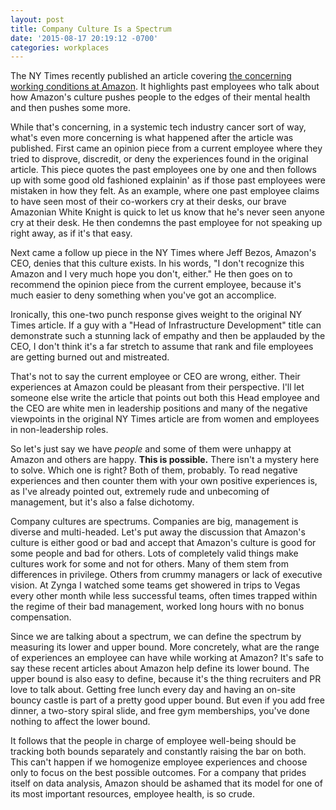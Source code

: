 ```yaml
---
layout: post
title: Company Culture Is a Spectrum
date: '2015-08-17 20:19:12 -0700'
categories: workplaces
---
```

The NY Times recently published an article covering [the concerning working conditions at Amazon](http://www.nytimes.com/2015/08/16/technology/inside-amazon-wrestling-big-ideas-in-a-bruising-workplace.html). It highlights past employees who talk about how Amazon's culture pushes people to the edges of their mental health and then pushes some more. 

While that's concerning, in a systemic tech industry cancer sort of way, what's even more concerning is what happened after the article was published. First came an opinion piece from a current employee where they tried to disprove, discredit, or deny the experiences found in the original article. This piece quotes the past employees one by one and then follows up with some good old fashioned explainin' as if those past employees were mistaken in how they felt. As an example, where one past employee claims to have seen most of their co-workers cry at their desks, our brave Amazonian White Knight is quick to let us know that he's never seen anyone cry at their desk. He then condemns the past employee for not speaking up right away, as if it's that easy. 

Next came a follow up piece in the NY Times where Jeff Bezos, Amazon's CEO, denies that this culture exists. In his words, "I don't recognize this Amazon and I very much hope you don't, either." He then goes on to recommend the opinion piece from the current employee, because it's much easier to deny something when you've got an accomplice. 

Ironically, this one-two punch response gives weight to the original NY Times article. If a guy with a "Head of Infrastructure Development" title can demonstrate such a stunning lack of empathy and then be applauded by the CEO, I don't think it's a far stretch to assume that rank and file employees are getting burned out and mistreated. 

That's not to say the current employee or CEO are wrong, either. Their experiences at Amazon could be pleasant from their perspective. I'll let someone else write the article that points out both this Head employee and the CEO are white men in leadership positions and many of the negative viewpoints in the original NY Times article are from women and employees in non-leadership roles. 

So let's just say we have _people_ and some of them were unhappy at Amazon and others are happy. **This is possible.** There isn't a mystery here to solve. Which one is right? Both of them, probably. To read negative experiences and then counter them with your own positive experiences is, as I've already pointed out, extremely rude and unbecoming of management, but it's also a false dichotomy. 

Company cultures are spectrums. Companies are big, management is diverse and multi-headed. Let's put away the discussion that Amazon's culture is either good or bad and accept that Amazon's culture is good for some people and bad for others. Lots of completely valid things make cultures work for some and not for others. Many of them stem from differences in privilege. Others from crummy managers or lack of executive vision. At Zynga I watched some teams get showered in trips to Vegas every other month while less successful teams, often times trapped within the regime of their bad management, worked long hours with no bonus compensation. 

Since we are talking about a spectrum, we can define the spectrum by measuring its lower and upper bound. More concretely, what are the range of experiences an employee can have while working at Amazon? It's safe to say these recent articles about Amazon help define its lower bound. The upper bound is also easy to define, because it's the thing recruiters and PR love to talk about. Getting free lunch every day and having an on-site bouncy castle is part of a pretty good upper bound. But even if you add free dinner, a two-story spiral slide, and free gym memberships, you've done nothing to affect the lower bound. 

It follows that the people in charge of employee well-being should be tracking both bounds separately and constantly raising the bar on both. This can't happen if we homogenize employee experiences and choose only to focus on the best possible outcomes. For a company that prides itself on data analysis, Amazon should be ashamed that its model for one of its most important resources, employee health, is so crude. 
